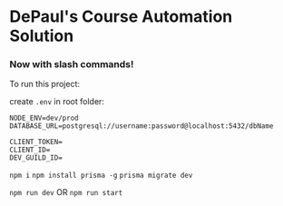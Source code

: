 # DePaul's Course Automation Solution

### Now with slash commands!

To run this project:

create `.env` in root folder:
```
NODE_ENV=dev/prod
DATABASE_URL=postgresql://username:password@localhost:5432/dbName

CLIENT_TOKEN=
CLIENT_ID=
DEV_GUILD_ID=
```

`npm i`
`npm install prisma -g`
`prisma migrate dev`

`npm run dev`
OR
`npm run start`
